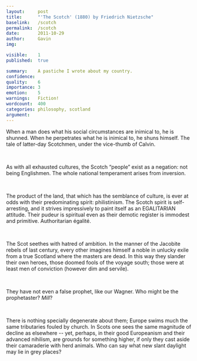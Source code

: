 ```yaml
---
layout:     post
title:      "'The Scotch' (1880) by Friedrich Nietzsche"
baselink:   /scotch
permalink:  /scotch
date:       2011-10-29
author:     Gavin   
img:        

visible:    1
published:  true

summary:    A pastiche I wrote about my country.
confidence: 
quality:    6
importance: 3
emotion:    5
warnings:   Fiction!
wordcount:  400
categories: philosophy, scotland
argument:   
---
```



When a man does what his social circumstances are inimical to, he is shunned. When he perpetrates what he is inimical to, he shuns himself. The tale of latter-day Scotchmen, under the vice-thumb of Calvin.

<br>

As with all exhausted cultures, the Scotch “people” exist as a negation: not being Englishmen. The whole national temperament arises from inversion.

<br>

The product of the land, that which has the semblance of culture, is ever at odds with their predominating spirit: philistinism. The Scotch spirit is self-arresting, and it strives impressively to paint itself as an EGALITARIAN attitude. Their pudeur is spiritual even as their demotic register is immodest and primitive. Authoritarian égalité.

<br>

The Scot seethes with hatred of ambition. In the manner of the Jacobite rebels of last century, every other imagines himself a noble in unlucky exile from a true Scotland where the masters are dead. In this way they slander their own heroes, those doomed fools of the voyage south; those were at least men of conviction (however dim and servile).

<br>

They have not even a false prophet, like our Wagner. Who might be the prophetaster? _Mill_? 

<br>

There is nothing specially degenerate about them; Europe swims much the same tributaries fouled by church. In Scots one sees the same magnitude of decline as elsewhere -- yet, perhaps, in their good Europeanism and their advanced nihilism, are grounds for something higher, if only they cast aside their camaraderie with herd animals. Who can say what new slant daylight may lie in grey places?

<br><br>